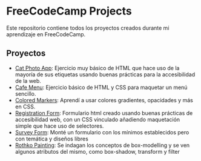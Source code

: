 # FreeCodeCamp Projects

Este repositorio contiene todos los proyectos creados durante mi aprendizaje en FreeCodeCamp.

## Proyectos

- [Cat Photo App](html-css/1.cat-photo-app): Ejercicio muy básico de HTML que hace uso de la mayoría de sus etiquetas usando buenas prácticas para la accesibilidad de la web.
- [Cafe Menu](html-css/2.cafe-menu): Ejercicio básico de HTML y CSS para maquetar un menú sencillo.
- [Colored Markers](html-css/3.colored-markers): Aprendí a usar colores gradientes, opacidades y más en CSS.
- [Registration Form](html-css/4.registration-form): Formulario html creado usando buenas prácticas de accesibilidad web, con un CSS vinculado añadiendo maquetación simple que hace uso de selectores.
- [Survey Form](html-css/5.survey-form%5Bpersonal%20solution%20and%20certificated%20solution%5D): Monté un formulario con los mínimos establecidos pero con temática y diseños libres
- [Rothko Painting](html-css/6.Rothko-painting(box-model)): Se indagan los conceptos de box-modelling y se ven algunos atributos del mismo, como box-shadow, transform y filter